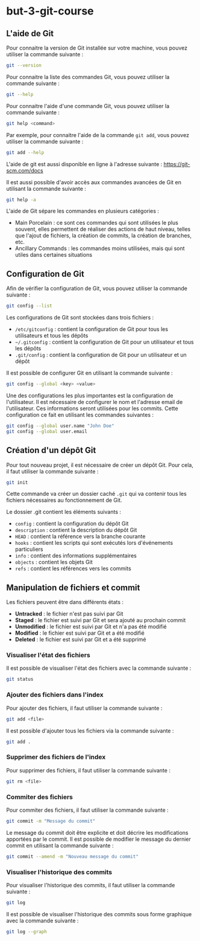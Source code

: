 # but-3-git-course

## L'aide de Git

Pour connaitre la version de Git installée sur votre machine, vous pouvez utiliser la commande suivante :

```bash
git --version
```

Pour connaitre la liste des commandes Git, vous pouvez utiliser la commande suivante :

```bash
git --help
```

Pour connaitre l'aide d'une commande Git, vous pouvez utiliser la commande suivante :
```bash
git help <command>
````

Par exemple, pour connaitre l'aide de la commande `git add`, vous pouvez utiliser la commande suivante :
```bash
git add --help
```

L'aide de git est aussi disponible en ligne à l'adresse suivante : https://git-scm.com/docs

Il est aussi possible d'avoir accès aux commandes avancées de Git en utilisant la commande suivante :
```bash 
git help -a
```

L'aide de Git sépare les commandes en plusieurs catégories :
- Main Porcelain : ce sont ces commandes qui sont utilisées le plus souvent, elles permettent de réaliser des actions de haut niveau, telles que l'ajout de fichiers, la création de commits, la création de branches, etc.
- Ancillary Commands : les commandes moins utilisées, mais qui sont utiles dans certaines situations

## Configuration de Git

Afin de vérifier la configuration de Git, vous pouvez utiliser la commande suivante :
```bash 
git config --list
```

Les configurations de Git sont stockées dans trois fichiers :
- `/etc/gitconfig` : contient la configuration de Git pour tous les utilisateurs et tous les dépôts
- `~/.gitconfig` : contient la configuration de Git pour un utilisateur et tous les dépôts
- `.git/config` : contient la configuration de Git pour un utilisateur et un dépôt


Il est possible de configurer Git en utilisant la commande suivante :
```bash
git config --global <key> <value>
```

Une des configurations les plus importantes est la configuration de     l'utilisateur. Il est nécessaire de configurer le nom et l'adresse email de l'utilisateur. Ces informations seront utilisées pour les commits. Cette configuration ce fait en utilisant les commandes suivantes :

```bash
git config --global user.name "John Doe"
git config --global user.email 
```
## Création d'un dépôt Git
Pour tout nouveau projet, il est nécessaire de créer un dépôt Git. Pour cela, il faut utiliser la commande suivante :
```bash
git init
```

Cette commande va créer un dossier caché `.git` qui va contenir tous les fichiers nécessaires au fonctionnement de Git.

Le dossier .git contient les éléments suivants :
- `config` : contient la configuration du dépôt Git
- `description` : contient la description du dépôt Git  
- `HEAD` : contient la référence vers la branche courante
- `hooks` : contient les scripts qui sont exécutés lors d'événements particuliers
- `info` : contient des informations supplémentaires
- `objects` : contient les objets Git
- `refs` : contient les références vers les commits

## Manipulation de fichiers et commit

Les fichiers peuvent être dans différents états :
- **Untracked** : le fichier n'est pas suivi par Git
- **Staged** : le fichier est suivi par Git et sera ajouté au prochain commit
- **Unmodified** : le fichier est suivi par Git et n'a pas été modifié
- **Modified** : le fichier est suivi par Git et a été modifié
- **Deleted** : le fichier est suivi par Git et a été supprimé
### Visualiser l'état des fichiers

Il est possible de visualiser l'état des fichiers avec la commande suivante :
```bash
git status
```

### Ajouter des fichiers dans l'index

Pour ajouter des fichiers, il faut utiliser la commande suivante :
```bash     
git add <file>
```

Il est possible d'ajouter tous les fichiers via la commande suivante :
```bash     
git add .
```

### Supprimer des fichiers de l'index

Pour supprimer des fichiers, il faut utiliser la commande suivante :
```bash 
git rm <file>
```
### Commiter des fichiers

Pour commiter des fichiers, il faut utiliser la commande suivante :
```bash 
git commit -m "Message du commit"
```

Le message du commit doit être explicite et doit décrire les modifications apportées par le commit. Il est possible de modifier le message du dernier commit en utilisant la commande suivante :
```bash
git commit --amend -m "Nouveau message du commit"
```

### Visualiser l'historique des commits

Pour visualiser l'historique des commits, il faut utiliser la commande suivante :
```bash
git log
```

Il est possible de visualiser l'historique des commits sous forme graphique avec la commande suivante :
```bash     
git log --graph
```
